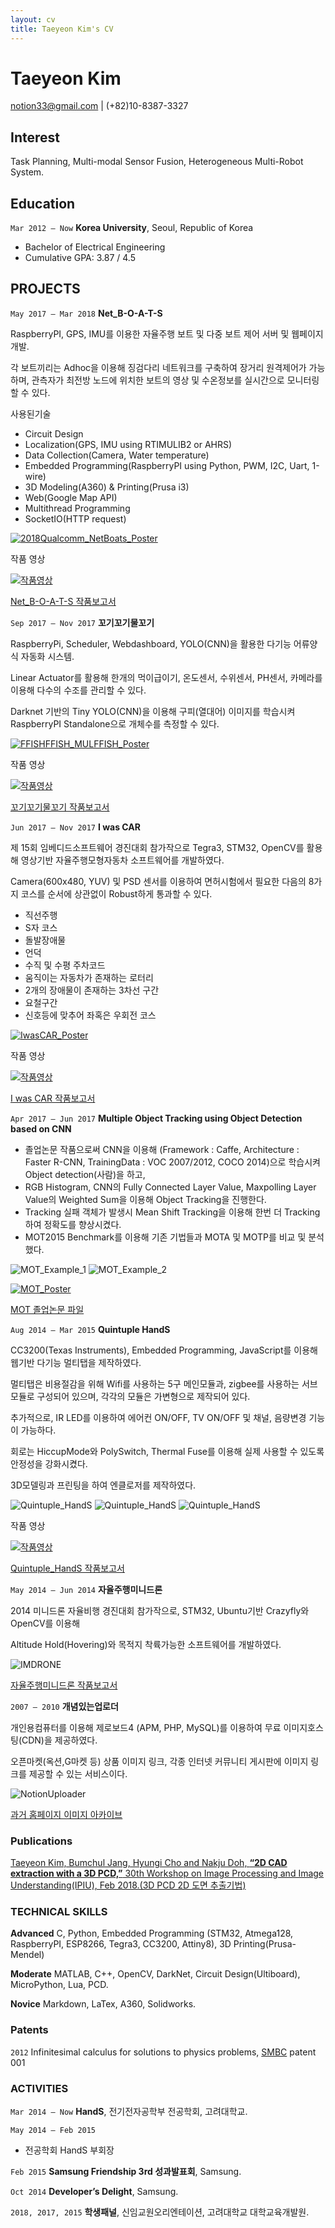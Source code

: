 ```yaml
---
layout: cv
title: Taeyeon Kim's CV
---
```

# Taeyeon Kim

<div id="webaddress">
<a href="notion33@gmail.com">notion33@gmail.com</a>
| (+82)10-8387-3327
</div>


## Interest

Task Planning, Multi-modal Sensor Fusion, Heterogeneous Multi-Robot System.

## Education

`Mar 2012 – Now`
__Korea University__, Seoul, Republic of Korea
- Bachelor of Electrical Engineering
- Cumulative GPA: 3.87 / 4.5


## PROJECTS

`May 2017 – Mar 2018`
 __Net_B-O-A-T-S__

RaspberryPI, GPS, IMU를 이용한 자율주행 보트 및 다중 보트 제어 서버 및 웹페이지 개발.

각 보트끼리는 Adhoc을 이용해 징검다리 네트워크를 구축하여 장거리 원격제어가 가능하며, 관측자가 최전방 노드에 위치한 보트의 영상 및 수온정보를 실시간으로 모니터링 할 수 있다.


 사용된기술
- Circuit Design
- Localization(GPS, IMU using RTIMULIB2 or AHRS)
- Data Collection(Camera, Water temperature)
- Embedded Programming(RaspberryPI using Python, PWM, I2C, Uart, 1-wire)
- 3D Modeling(A360) & Printing(Prusa i3)
- Web(Google Map API)
- Multithread Programming
- SocketIO(HTTP request)
 

[![2018Qualcomm_NetBoats_Poster](http://drive.google.com/uc?export=view&id=1bWyvNkD-ocZovHWVvYw2oKoxz5Jm7vAI)](http://drive.google.com/uc?export=view&id=1lMW6f3SK_3ZcnGbU5s2FbLtU7i8ed737)


작품 영상

[![작품영상](http://img.youtube.com/vi/iYtUNEpcacs/0.jpg)](https://youtu.be/iYtUNEpcacs)


[Net_B-O-A-T-S 작품보고서](https://drive.google.com/open?id=1Vi7zb170BnN9mkZTfhFAfiDFdBLASj9v)


`Sep 2017 – Nov 2017`
 __꼬기꼬기물꼬기__

RaspberryPi, Scheduler, Webdashboard, YOLO(CNN)을 활용한 다기능 어류양식 자동화 시스템.

Linear Actuator를 활용해 한개의 먹이급이기, 온도센서, 수위센서, PH센서, 카메라를 이용해 다수의 수조를 관리할 수 있다.

Darknet 기반의 Tiny YOLO(CNN)을 이용해 구피(열대어) 이미지를 학습시켜 RaspberryPI Standalone으로 개체수를 측정할 수 있다.


[![FFISHFFISH_MULFFISH_Poster](http://drive.google.com/uc?export=view&id=1KgPbXpcZQVvlFd_hhxoaHb08iMAKnprE)](http://drive.google.com/uc?export=view&id=1ya3Rz2qy-nsAP70sgnkc6-ov938WnsHa)


작품 영상

[![작품영상](http://img.youtube.com/vi/jfsvH0YcjDc/0.jpg)](https://youtu.be/jfsvH0YcjDc)


[꼬기꼬기물꼬기 작품보고서](https://drive.google.com/open?id=1I3e_PyXd1_3AT57ZleCXVEN8m-klMARM)


`Jun 2017 – Nov 2017`
 __I was CAR__

제 15회 임베디드소프트웨어 경진대회 참가작으로 Tegra3, STM32, OpenCV를 활용해 영상기반 자율주행모형자동차 소프트웨어를 개발하였다.

Camera(600x480, YUV) 및 PSD 센서를 이용하여 면허시험에서 필요한 다음의 8가지 코스를 순서에 상관없이 Robust하게 통과할 수 있다.

- 직선주행
- S자 코스
- 돌발장애물
- 언덕
- 수직 및 수평 주차코드
- 움직이는 자동차가 존재하는 로터리
- 2개의 장애물이 존재하는 3차선 구간
- 요철구간
- 신호등에 맞추어 좌혹은 우회전 코스


[![IwasCAR_Poster](http://drive.google.com/uc?export=view&id=1hO6KInJM7E8tTJpzHfwdra-DLr_gLFbT)](https://drive.google.com/open?id=1HCUxXwYC300ayrTALB4wh8zFSEYsZls8)


작품 영상

[![작품영상](http://img.youtube.com/vi/GQdmzJybGeU/0.jpg)](https://www.youtube.com/watch?v=GQdmzJybGeU)


[I was CAR 작품보고서](https://drive.google.com/open?id=1_VQAq8R3vow2dD88BDggQyHVJqS0DF-6)


`Apr 2017 – Jun 2017`
 __Multiple Object Tracking using Object Detection based on CNN__

- 졸업논문 작품으로써 CNN을 이용해 (Framework : Caffe, Architecture : Faster R-CNN, TrainingData : VOC 2007/2012, COCO 2014)으로 학습시켜 Object detection(사람)을 하고,
- RGB Histogram, CNN의 Fully Connected Layer Value, Maxpolling Layer Value의 Weighted Sum을 이용해 Object Tracking을 진행한다.
- Tracking 실패 객체가 발생시 Mean Shift Tracking을 이용해 한번 더 Tracking하여 정확도를 향상시켰다.
- MOT2015 Benchmark를 이용해 기존 기법들과 MOTA 및 MOTP를 비교 및 분석했다.

![MOT_Example_1](http://drive.google.com/uc?export=view&id=1d0Y5LjsyI4NbH6mUJomUGtDgN4ycHgwZ)
![MOT_Example_2](http://drive.google.com/uc?export=view&id=17GH3Qd0s6WtvtJLI38875JC-Mda2Od76)

[![MOT_Poster](http://drive.google.com/uc?export=view&id=1oujsHUHlHWlC6yDctJb3XKRwkF-uu_Ge)](http://drive.google.com/uc?export=view&id=16do1q5orRsw_teI4pDX1vaImwkh8DeOj)

[MOT 졸업논문 파일](https://drive.google.com/open?id=1P1ktkTYpzwBN3pYmyFHZBCXxgRtw7cON)


`Aug 2014 – Mar 2015`
 __Quintuple HandS__

CC3200(Texas Instruments), Embedded Programming, JavaScript를 이용해 웹기반 다기능 멀티탭을 제작하였다.

멀티탭은 비용절감을 위해 Wifi를 사용하는 5구 메인모듈과, zigbee를 사용하는 서브모듈로 구성되어 있으며, 각각의 모듈은 가변형으로 제작되어 있다.

추가적으로, IR LED를 이용하여 에어컨 ON/OFF, TV ON/OFF 및 채널, 음량변경 기능이 가능하다.

회로는 HiccupMode와 PolySwitch, Thermal Fuse를 이용해 실제 사용할 수 있도록 안정성을 강화시켰다.

3D모델링과 프린팅을 하여 엔클로저를 제작하였다.


![Quintuple_HandS](http://drive.google.com/uc?export=view&id=1m4FaOxyAN-j0n6pDSL9uzxcKAcDmShv0)
![Quintuple_HandS](http://drive.google.com/uc?export=view&id=1iE_Xb-XB9ql1cP0v8uNJZIFeo2oGpPfJ)
![Quintuple_HandS](http://drive.google.com/uc?export=view&id=1NpFG56gj2LBDfgfKvXkXnT2l0QNKbbZU)


작품 영상

[![작품영상](http://img.youtube.com/vi/L5M-odrDBwU/0.jpg)](https://youtu.be/L5M-odrDBwU)


[Quintuple_HandS 작품보고서](https://drive.google.com/open?id=1j8HDoxZGckqWbWpfRN1DqCrqDh-001kN)



`May 2014 – Jun 2014`
 __자율주행미니드론__

2014 미니드론 자율비행 경진대회 참가작으로, STM32, Ubuntu기반 Crazyfly와 OpenCV를 이용해

Altitude Hold(Hovering)와 목적지 착륙가능한 소프트웨어를 개발하였다.

![IMDRONE](http://drive.google.com/uc?export=view&id=1DOxluwuQPMXj1xqmPQpx7MFIF6-K9rSR)


[자율주행미니드론 작품보고서](https://drive.google.com/open?id=1eeNPLiPTeuuT-X-DA5DsHG23u2LQFggc)


`2007 – 2010`
 __개념있는업로더__

개인용컴퓨터를 이용해 제로보드4 (APM, PHP, MySQL)를 이용하여 무료 이미지호스팅(CDN)을 제공하였다.

오픈마켓(옥션,G마켓 등) 상품 이미지 링크, 각종 인터넷 커뮤니티 게시판에 이미지 링크를 제공할 수 있는 서비스이다.

![NotionUploader](http://drive.google.com/uc?export=view&id=14TCv7KhelpsIVPwa7BDETaCBqh6g3WeL)

[과거 홈페이지 이미지 아카이브](http://web.archive.org/web/20100709080550/http://file.notion.kr:80/)

### Publications

[Taeyeon Kim, Bumchul Jang, Hyungi Cho and Nakju Doh, __“2D CAD extraction with a 3D PCD,”__ 30th Workshop on Image Processing and Image Understanding(IPIU), Feb 2018.(3D PCD 2D 도면 추출기법)](http://m.site.naver.com/0nyqQ)

### TECHNICAL SKILLS

__Advanced__ C, Python, Embedded Programming (STM32, Atmega128, RaspberryPI, ESP8266, Tegra3, CC3200, Attiny8), 3D Printing(Prusa-Mendel)

__Moderate__ MATLAB, C++, OpenCV, DarkNet, Circuit Design(Ultiboard), MicroPython, Lua, PCD.

__Novice__ Markdown, LaTex, A360, Solidworks.

### Patents

`2012`
Infinitesimal calculus for solutions to physics problems, [SMBC](http://www.techdirt.com/articles/20121011/09312820678/if-patents-had-been-around-time-newton.shtml) patent 001


### ACTIVITIES

`Mar 2014 – Now`
__HandS__, 전기전자공학부 전공학회, 고려대학교.

`May 2014 – Feb 2015`
- 전공학회 HandS 부회장

`Feb 2015`
__Samsung Friendship 3rd 성과발표회__, Samsung.

`Oct 2014`
__Developer’s Delight__, Samsung.

`2018, 2017, 2015`
__학생패널__, 신임교원오리엔테이션, 고려대학교 대학교육개발원.



<!-- ### Footer

Last updated: 04.03.2018 -->


